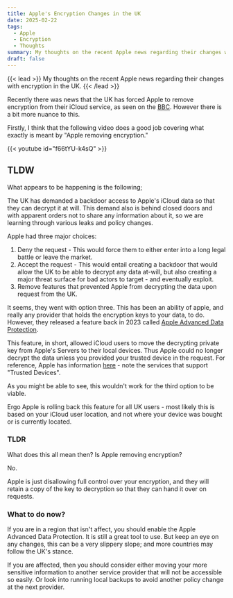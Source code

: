```yaml
---
title: Apple's Encryption Changes in the UK
date: 2025-02-22
tags:
  - Apple
  - Encryption
  - Thoughts
summary: My thoughts on the recent Apple news regarding their changes with encryption in the UK.
draft: false
---
```

{{< lead >}}
My thoughts on the recent Apple news regarding their changes with encryption in the UK.
{{< /lead >}}

Recently there was news that the UK has forced Apple to remove encryption from their iCloud service, as seen on the [BBC](https://www.bbc.com/news/articles/cgj54eq4vejo). However there is a bit more nuance to this.

Firstly, I think that the following video does a good job covering what exactly is meant by "Apple removing encryption."

{{< youtube id="f66tYU-k4sQ" >}}

## TLDW
What appears to be happening is the following; 

The UK has demanded a backdoor access to Apple's iCloud data so that they can decrypt it at will. This demand also is behind closed doors and with apparent orders not to share any information about it, so we are learning through various leaks and policy changes.

Apple had three major choices:
1. Deny the request - This would force them to either enter into a long legal battle or leave the market.
2. Accept the request - This would entail creating a backdoor that would allow the UK to be able to decrypt any data at-will, but also creating a major threat surface for bad actors to target - and eventually exploit.
3. Remove features that prevented Apple from decrypting the data upon request from the UK.

It seems, they went with option three. This has been an ability of apple, and really any provider that holds the encryption keys to your data, to do. However, they released a feature back in 2023 called [Apple Advanced Data Protection](https://support.apple.com/en-us/108756). 

This feature, in short, allowed iCloud users to move the decrypting private key from Apple's Servers to their local devices. Thus Apple could no longer decrypt the data unless you provided your trusted device in the request. For reference, Apple has information [here](https://support.apple.com/en-us/102651) - note the services that support "Trusted Devices". 

As you might be able to see, this wouldn't work for the third option to be viable. 

Ergo Apple is rolling back this feature for all UK users - most likely this is based on your iCloud user location, and not where your device was bought or is currently located.
### TLDR
What does this all mean then? Is Apple removing encryption? 

No. 

Apple is just disallowing full control over your encryption, and they will retain a copy of the key to decryption so that they can hand it over on requests.
### What to do now?
If you are in a region that isn't affect, you should enable the Apple Advanced Data Protection. It is still a great tool to use. But keep an eye on any changes, this can be a very slippery slope; and more countries may follow the UK's stance. 

If you are affected, then you should consider either moving your more sensitive information to another service provider that will not be accessible so easily. Or look into running local backups to avoid another policy change at the next provider. 